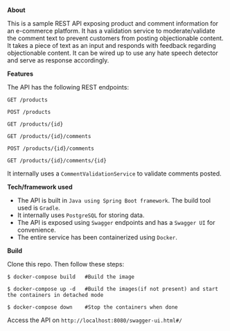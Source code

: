 **About**


This is a sample REST API exposing product and comment information for an e-commerce platform. It has a validation service to moderate/validate the comment text to prevent customers from posting objectionable content. It takes a piece of text as an input and responds with feedback regarding objectionable content. It can be wired up to use any hate speech detector and serve as response accordingly.

**Features**

The API has the following REST endpoints:

`GET /products`

`POST /products`

`GET /products/{id}`

`GET /products/{id}/comments`

`POST /products/{id}/comments`

`GET /products/{id}/comments/{id}`

It internally uses a `CommentValidationService` to validate comments posted.

**Tech/framework used**

- The API is built in `Java using Spring Boot framework`. The build tool used is `Gradle`.
- It internally uses `PostgreSQL` for storing data.
- The API is exposed using `Swagger` endpoints and has a `Swagger UI` for convenience.
- The entire service has been containerized using `Docker`.

**Build**

Clone this repo. Then follow these steps:

`$ docker-compose build   #Build the image`

`$ docker-compose up -d   #Build the images(if not present) and start the containers in detached mode`

`$ docker-compose down    #Stop the containers when done `

Access the API on `http://localhost:8080/swagger-ui.html#/`



